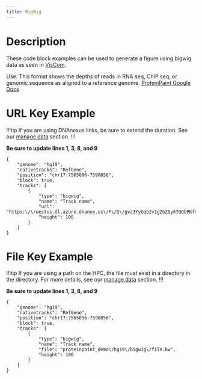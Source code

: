 ```yaml
---
title: BigWig
---
```

# Description
These code block examples can be used to generate a figure using bigwig data as seen in  [VisCom](https://viz.stjude.cloud/st-jude-cloud-demo/visualization/genomepaint-bigwig-example~34).

Use: This format shows the depths of reads in RNA seq, ChIP seq, or genomic sequence as aligned to a reference genome.
[ProteinPaint Google Docs](https://docs.google.com/document/d/1ZnPZKSSajWyNISSLELMozKxrZHQbdxQkkkQFnxw6zTs/edit#heading=h.6spyog171fm9)


# URL Key Example

!!!tip
If you are using DNAnexus links, be sure to extend the duration. See our [manage data](https://university.stjude.cloud/docs/visualization-community/data-manage/) section.
!!!

**Be sure to update lines 1, 3, 8, and 9** 
```JS
{
    "genome": "hg19",
    "nativetracks": "RefGene",
    "position": "chr17:7565096-7590856",
    "block": true,
    "tracks": [
        {
            "type": "bigwig",
            "name": "Track name",
            "url": "https:\/\/westus.dl.azure.dnanex.us\/F\/D\/gvz3YyGqb2v1gZGZQy67QQbPKfKY70q3yZb8ZZBB\/Nalm6_ATACseq.bw",   
            "height": 100
        }
    ]
}
```

# File Key Example

!!!tip
If you are using a path on the HPC, the file must exist in a directory in the <tp> directory.
For more details, see our [manage data](https://university.stjude.cloud/docs/visualization-community/data-manage/) section.
!!!

**Be sure to update lines 1, 3, 8, and 9** 
```JS
{
    "genome": "hg19",
    "nativetracks": "RefGene",
    "position": "chr17:7565096-7590856",
    "block": true,
    "tracks": [
        {
            "type": "bigwig",
            "name": "Track name",
            "file": "proteinpaint_demo\/hg19\/bigwig\/file.bw",  
            "height": 100
        }
    ]
}
```